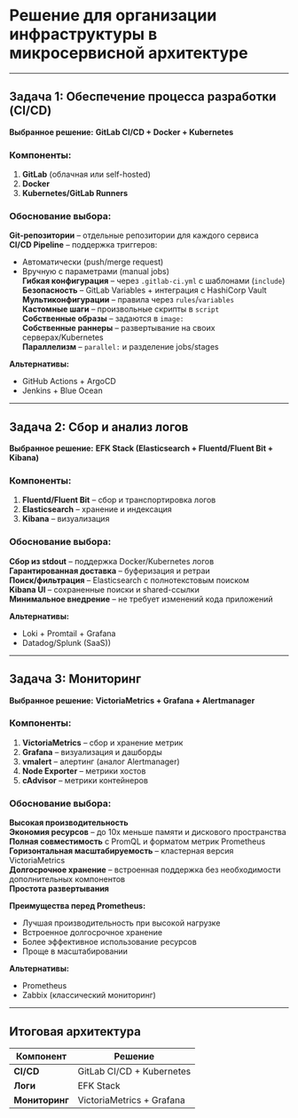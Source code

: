 # Решение для организации инфраструктуры в микросервисной архитектуре

---

## Задача 1: Обеспечение процесса разработки (CI/CD)
**Выбранное решение:** **GitLab CI/CD + Docker + Kubernetes**

### Компоненты:
1. **GitLab** (облачная или self-hosted)
2. **Docker**
3. **Kubernetes/GitLab Runners**

### Обоснование выбора:
 **Git-репозитории** – отдельные репозитории для каждого сервиса  
 **CI/CD Pipeline** – поддержка триггеров:  
   - Автоматически (push/merge request)  
   - Вручную с параметрами (manual jobs)  
 **Гибкая конфигурация** – через `.gitlab-ci.yml` с шаблонами (`include`)  
 **Безопасность** – GitLab Variables + интеграция с HashiCorp Vault  
 **Мультиконфигурации** – правила через `rules`/`variables`  
 **Кастомные шаги** – произвольные скрипты в `script`  
 **Собственные образы** – задаются в `image:`  
 **Собственные раннеры** – развертывание на своих серверах/Kubernetes  
 **Параллелизм** – `parallel:` и разделение jobs/stages  

**Альтернативы:**  
- GitHub Actions + ArgoCD  
- Jenkins + Blue Ocean 

---

## Задача 2: Сбор и анализ логов
**Выбранное решение:** **EFK Stack (Elasticsearch + Fluentd/Fluent Bit + Kibana)**

### Компоненты:
1. **Fluentd/Fluent Bit** – сбор и транспортировка логов  
2. **Elasticsearch** – хранение и индексация  
3. **Kibana** – визуализация  

### Обоснование выбора:
 **Сбор из stdout** – поддержка Docker/Kubernetes логов  
 **Гарантированная доставка** – буферизация и ретраи  
 **Поиск/фильтрация** – Elasticsearch с полнотекстовым поиском  
 **Kibana UI** – сохраненные поиски и shared-ссылки  
 **Минимальное внедрение** – не требует изменений кода приложений  

**Альтернативы:**  
- Loki + Promtail + Grafana  
- Datadog/Splunk (SaaS))

---

## Задача 3: Мониторинг
**Выбранное решение:** **VictoriaMetrics + Grafana + Alertmanager**

### Компоненты:
1. **VictoriaMetrics** – сбор и хранение метрик
2. **Grafana** – визуализация и дашборды
3. **vmalert** – алертинг (аналог Alertmanager)
4. **Node Exporter** – метрики хостов
5. **cAdvisor** – метрики контейнеров

### Обоснование выбора:
 **Высокая производительность**  
 **Экономия ресурсов** – до 10x меньше памяти и дискового пространства  
 **Полная совместимость** с PromQL и форматом метрик Prometheus  
 **Горизонтальная масштабируемость** – кластерная версия VictoriaMetrics  
 **Долгосрочное хранение** – встроенная поддержка без необходимости дополнительных компонентов  
 **Простота развертывания**  

**Преимущества перед Prometheus:**
- Лучшая производительность при высокой нагрузке
- Встроенное долгосрочное хранение
- Более эффективное использование ресурсов
- Проще в масштабировании

**Альтернативы:**
- Prometheus 
- Zabbix (классический мониторинг)


---

## Итоговая архитектура
| Компонент       | Решение                  |
|-----------------|--------------------------|
| **CI/CD**       | GitLab CI/CD + Kubernetes|
| **Логи**        | EFK Stack                |
| **Мониторинг**  | VictoriaMetrics + Grafana|
